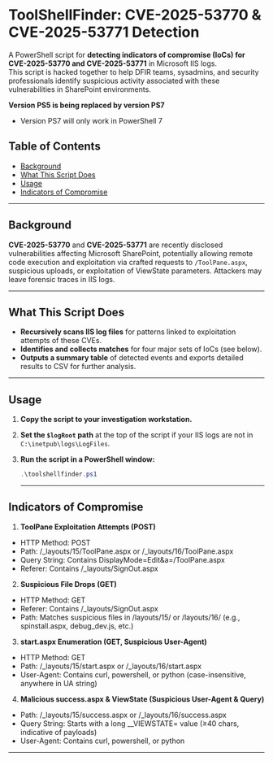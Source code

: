 # ToolShellFinder: CVE-2025-53770 & CVE-2025-53771 Detection

A PowerShell script for **detecting indicators of compromise (IoCs) for CVE-2025-53770 and CVE-2025-53771** in Microsoft IIS logs.  
This script is hacked together to help DFIR teams, sysadmins, and security professionals identify suspicious activity associated with these vulnerabilities in SharePoint environments.

**Version PS5 is being replaced by version PS7**
- Version PS7 will only work in PowerShell 7

## Table of Contents

- [Background](#background)
- [What This Script Does](#what-this-script-does)
- [Usage](#usage)
- [Indicators of Compromise](#indicators-of-compromise)

---

## Background

**CVE-2025-53770** and **CVE-2025-53771** are recently disclosed vulnerabilities affecting Microsoft SharePoint, potentially allowing remote code execution and exploitation via crafted requests to `/ToolPane.aspx`, suspicious uploads, or exploitation of ViewState parameters. Attackers may leave forensic traces in IIS logs.

---

## What This Script Does

- **Recursively scans IIS log files** for patterns linked to exploitation attempts of these CVEs.
- **Identifies and collects matches** for four major sets of IoCs (see below).
- **Outputs a summary table** of detected events and exports detailed results to CSV for further analysis.

---

## Usage

1. **Copy the script to your investigation workstation.**
2. **Set the `$logRoot` path** at the top of the script if your IIS logs are not in `C:\inetpub\logs\LogFiles`.
3. **Run the script in a PowerShell window:**

   ```powershell
   .\toolshellfinder.ps1
   ```

   ---

## Indicators of Compromise

1. **ToolPane Exploitation Attempts (POST)**
- HTTP Method: POST
- Path: /_layouts/15/ToolPane.aspx or /_layouts/16/ToolPane.aspx
- Query String: Contains DisplayMode=Edit&a=/ToolPane.aspx
- Referer: Contains /_layouts/SignOut.aspx

2. **Suspicious File Drops (GET)**
- HTTP Method: GET
- Referer: Contains /_layouts/SignOut.aspx
- Path: Matches suspicious files in /layouts/15/ or /layouts/16/ (e.g., spinstall.aspx, debug_dev.js, etc.)

3. **start.aspx Enumeration (GET, Suspicious User-Agent)**
- HTTP Method: GET
- Path: /_layouts/15/start.aspx or /_layouts/16/start.aspx
- User-Agent: Contains curl, powershell, or python (case-insensitive, anywhere in UA string)

4. **Malicious success.aspx & ViewState (Suspicious User-Agent & Query)**
- Path: /_layouts/15/success.aspx or /_layouts/16/success.aspx
- Query String: Starts with a long __VIEWSTATE= value (≥40 chars, indicative of payloads)
- User-Agent: Contains curl, powershell, or python

---


